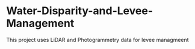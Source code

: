# Water-Disparity-and-Levee-Management
This project uses LiDAR and Photogrammetry data for levee managmeent
